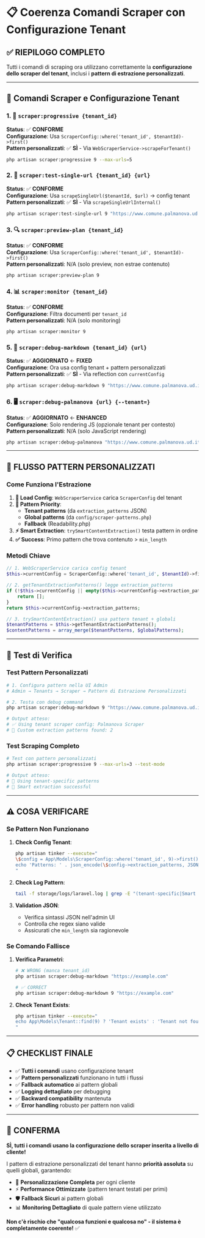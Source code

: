 # 📋 Coerenza Comandi Scraper con Configurazione Tenant

## **✅ RIEPILOGO COMPLETO**

Tutti i comandi di scraping ora utilizzano correttamente la **configurazione dello scraper del tenant**, inclusi i **pattern di estrazione personalizzati**.

---

## **🎯 Comandi Scraper e Configurazione Tenant**

### **1. 🚀 `scraper:progressive {tenant_id}`**
**Status**: ✅ **CONFORME**  
**Configurazione**: Usa `ScraperConfig::where('tenant_id', $tenantId)->first()`  
**Pattern personalizzati**: ✅ **SÌ** - Via `WebScraperService->scrapeForTenant()`

```bash
php artisan scraper:progressive 9 --max-urls=5
```

### **2. 🧪 `scraper:test-single-url {tenant_id} {url}`**
**Status**: ✅ **CONFORME**  
**Configurazione**: Usa `scrapeSingleUrl($tenantId, $url)` → config tenant  
**Pattern personalizzati**: ✅ **SÌ** - Via `scrapeSingleUrlInternal()`

```bash
php artisan scraper:test-single-url 9 "https://www.comune.palmanova.ud.it/page"
```

### **3. 🔍 `scraper:preview-plan {tenant_id}`**
**Status**: ✅ **CONFORME**  
**Configurazione**: Usa `ScraperConfig::where('tenant_id', $tenantId)->first()`  
**Pattern personalizzati**: N/A (solo preview, non estrae contenuto)

```bash
php artisan scraper:preview-plan 9
```

### **4. 📊 `scraper:monitor {tenant_id}`**
**Status**: ✅ **CONFORME**  
**Configurazione**: Filtra documenti per `tenant_id`  
**Pattern personalizzati**: N/A (solo monitoring)

```bash
php artisan scraper:monitor 9
```

### **5. 🔧 `scraper:debug-markdown {tenant_id} {url}`**
**Status**: ✅ **AGGIORNATO** ← **FIXED**  
**Configurazione**: Ora usa config tenant + pattern personalizzati  
**Pattern personalizzati**: ✅ **SÌ** - Via reflection con `currentConfig`

```bash
php artisan scraper:debug-markdown 9 "https://www.comune.palmanova.ud.it/page"
```

### **6. 🖥️ `scraper:debug-palmanova {url} {--tenant=}`**
**Status**: ✅ **AGGIORNATO** ← **ENHANCED**  
**Configurazione**: Solo rendering JS (opzionale tenant per contesto)  
**Pattern personalizzati**: N/A (solo JavaScript rendering)

```bash
php artisan scraper:debug-palmanova "https://www.comune.palmanova.ud.it/page" --tenant=9
```

---

## **🎯 FLUSSO PATTERN PERSONALIZZATI**

### **Come Funziona l'Estrazione**

1. **🔄 Load Config**: `WebScraperService` carica `ScraperConfig` del tenant
2. **🎯 Pattern Priority**:
   - **Tenant patterns** (da `extraction_patterns` JSON)
   - **Global patterns** (da `config/scraper-patterns.php`)  
   - **Fallback** (Readability.php)
3. **⚡ Smart Extraction**: `trySmartContentExtraction()` testa pattern in ordine
4. **✅ Success**: Primo pattern che trova contenuto > `min_length`

### **Metodi Chiave**

```php
// 1. WebScraperService carica config tenant
$this->currentConfig = ScraperConfig::where('tenant_id', $tenantId)->first();

// 2. getTenantExtractionPatterns() legge extraction_patterns
if (!$this->currentConfig || empty($this->currentConfig->extraction_patterns)) {
    return [];
}
return $this->currentConfig->extraction_patterns;

// 3. trySmartContentExtraction() usa pattern tenant + globali
$tenantPatterns = $this->getTenantExtractionPatterns();
$contentPatterns = array_merge($tenantPatterns, $globalPatterns);
```

---

## **🧪 Test di Verifica**

### **Test Pattern Personalizzati**

```bash
# 1. Configura pattern nella UI Admin
# Admin → Tenants → Scraper → Pattern di Estrazione Personalizzati

# 2. Testa con debug command
php artisan scraper:debug-markdown 9 "https://www.comune.palmanova.ud.it/servizi/pedibus"

# Output atteso:
# ✅ Using tenant scraper config: Palmanova Scraper
# 🎯 Custom extraction patterns found: 2
```

### **Test Scraping Completo**

```bash
# Test con pattern personalizzati
php artisan scraper:progressive 9 --max-urls=3 --test-mode

# Output atteso:
# 🎯 Using tenant-specific patterns
# 🎯 Smart extraction successful
```

---

## **⚠️ COSA VERIFICARE**

### **Se Pattern Non Funzionano**

1. **Check Config Tenant**:
   ```bash
   php artisan tinker --execute="
   \$config = App\Models\ScraperConfig::where('tenant_id', 9)->first();
   echo 'Patterns: ' . json_encode(\$config->extraction_patterns, JSON_PRETTY_PRINT);
   "
   ```

2. **Check Log Pattern**:
   ```bash
   tail -f storage/logs/laravel.log | grep -E "(tenant-specific|Smart extraction|pattern)"
   ```

3. **Validation JSON**:
   - Verifica sintassi JSON nell'admin UI
   - Controlla che regex siano valide
   - Assicurati che `min_length` sia ragionevole

### **Se Comando Fallisce**

1. **Verifica Parametri**:
   ```bash
   # ❌ WRONG (manca tenant_id)
   php artisan scraper:debug-markdown "https://example.com"
   
   # ✅ CORRECT
   php artisan scraper:debug-markdown 9 "https://example.com"
   ```

2. **Check Tenant Exists**:
   ```bash
   php artisan tinker --execute="
   echo App\Models\Tenant::find(9) ? 'Tenant exists' : 'Tenant not found';
   "
   ```

---

## **📋 CHECKLIST FINALE**

- ✅ **Tutti i comandi** usano configurazione tenant
- ✅ **Pattern personalizzati** funzionano in tutti i flussi
- ✅ **Fallback automatico** ai pattern globali
- ✅ **Logging dettagliato** per debugging
- ✅ **Backward compatibility** mantenuta
- ✅ **Error handling** robusto per pattern non validi

---

## **🎉 CONFERMA**

**SÌ, tutti i comandi usano la configurazione dello scraper inserita a livello di cliente!**

I pattern di estrazione personalizzati del tenant hanno **priorità assoluta** su quelli globali, garantendo:

- 🎯 **Personalizzazione Completa** per ogni cliente
- ⚡ **Performance Ottimizzate** (pattern tenant testati per primi)
- 🛡️ **Fallback Sicuri** ai pattern globali
- 📊 **Monitoring Dettagliato** di quale pattern viene utilizzato

**Non c'è rischio che "qualcosa funzioni e qualcosa no" - il sistema è completamente coerente!** ✅
